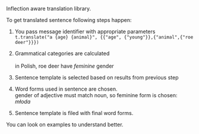 Inflection aware translation library.

To get translated sentence following steps happen:

1. You pass message identifier with appropriate parameters  
 `t.translate("a {age} {animal}", {{"age", {"young"}},{"animal",{"roe deer"}}})`

2. Grammatical categories are calculated <br>  
 in Polish, roe deer have *feminine* gender

3. Sentence template is selected based on results from previous step

4. Word forms used in sentence are chosen.  
 gender of adjective must match noun, so feminine form is chosen: *młoda*

5. Sentence template is filed with final word forms.

You can look on examples to understand better.

